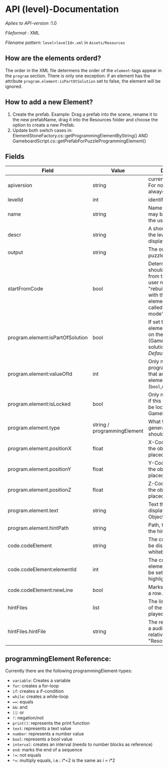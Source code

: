 # API (level)-Documentation
*Aplies to API-version* :1.0

*Fileformat* : XML

*Filename pattern*: `level<levelId>.xml` in `Assets/Resources`

## How are the elements orderd?
The order in the XML file determens the order of the `element`-tags appear in the `program` section. There is only one exception: if an element has the attribute `program.element:isPartOtSolution` set to false, the element will be ignored.

## How to add a new Element?
1) Create the prefab. Example: Drag a prefab into the scene, rename it to the new prefabName, drag it into the Resources folder and choose the option to create a new Prefab.
2) Update both switch cases in: ElementStoneFactory.cs::getProgrammingElementByString() AND GameboardScript.cs::getPrefabForPuzzleProgrammingElement()

## Fields
 Field | Value | Description |
--- | --- | --- |
apiversion | string | current API version. For now this has to be always set to `10`.|
levelId | int | identifier for the level
name | string | Name of the level, that may be displayed to the user.|
descr | string | A short description of the level that may be displayed to the user.|
output | string | The output of the puzzle if applicable.|
startFromCode | bool | Determens if the code should be displayed from the start. The user now has to "rebuild" the code with the given elements. Internally called "inverse mode".|
program.element:isPartOfSolution | bool | If set to true, this element has to be set on the solution (GameBoard) for the solution to be correct. *Default value: `false`*|
program.element:valueOfId | int | Only needed for all programmingElements that are child elements. (These are (`bool`,`number` and `text`) 
program.element:isLocked | bool | Only needs to be set, if this element should be locked on the GameBoard.|
program.element.type | string / programmingElement | What type the generated object should be of.|
program.element.positionX | float | X-Coordinate where the object should be placed.|
program.element.positionY | float | Y-Coordinate where the object should be placed.|
program.element.positionZ | float | Z-Coordinate where the object should be placed.|
program.element.text | string | Text that should be displayed on the Object.|
program.element.hintPath | string | Path, to audio file of the hint.|
code.codeElement | string | The code that should be displayed on the whiteboard.|
code.codeElement:elementId | int | The corrosponding element id. (Needs to be set for highlighting.)|
code.codeElement:newLine | bool | Marks *last* element of a row.|
hintFiles | list | The list of audio hints of the level. Will be played in order.
hintFiles.hintFile | string | The resource path for a audio-level-hint relative to the "Resources" folder.

## programmingElement Reference:
Currently there are the following programmingElement-types:
- `variable`: Creates a variable
- `for`: creates a for-loop
- `if`: creates a if-condition
- `while`: creates a while-loop
- `==`: equals
- `&&`: and
- `||`: or
- `!`: negation/not
- `print()`: represents the print function
- `text`: represents a text value
- `number`: represents a number value
- `bool`: represents a bool value
- `interval`: creates an interval (needs to number blocks as reference)
- `end`: marks the end of a sequence
- `!=`: not equals
- `*=`: multiply equals, i.e.: i*=2 is the same as i = i*2
